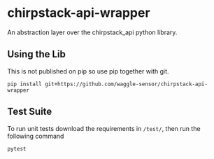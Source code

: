 # chirpstack-api-wrapper
An abstraction layer over the chirpstack_api python library.

## Using the Lib
This is not published on pip so use pip together with git.
```
pip install git+https://github.com/waggle-sensor/chirpstack-api-wrapper
```

## Test Suite
To run unit tests download the requirements in `/test/`, then run the following command
```
pytest
```